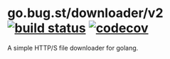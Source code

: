 # go.bug.st/downloader/v2 [![build status](https://api.travis-ci.org/bugst/go-downloader.svg?branch=master)](https://travis-ci.org/bugst/go-downloader) [![codecov](https://codecov.io/gh/bugst/go-downloader/branch/master/graph/badge.svg)](https://codecov.io/gh/bugst/go-downloader)

A simple HTTP/S file downloader for golang.
